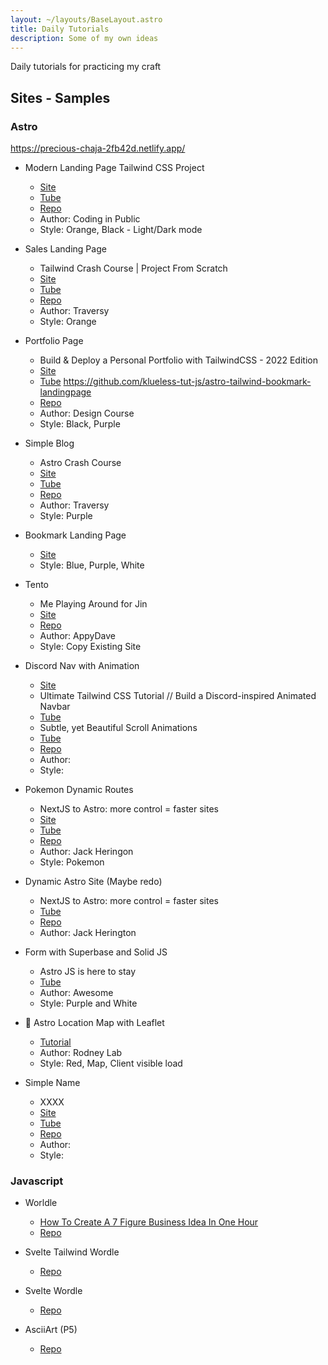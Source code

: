 ```yaml
---
layout: ~/layouts/BaseLayout.astro
title: Daily Tutorials
description: Some of my own ideas
---
```


Daily tutorials for practicing my craft

## Sites - Samples

### Astro

https://precious-chaja-2fb42d.netlify.app/
- Modern Landing Page Tailwind CSS Project
  - [Site](https://precious-chaja-2fb42d.netlify.app/)
  - [Tube](https://www.youtube.com/watch?v=xpGNcQDmV2A)
  - [Repo](https://github.com/klueless-tut-js/astro-tailwind-modern-landingpage)
  - Author: Coding in Public
  - Style: Orange, Black - Light/Dark mode

- Sales Landing Page 
  - Tailwind Crash Course | Project From Scratch
  - [Site](https://jazzy-bublanina-2c7998.netlify.app/)
  - [Tube](https://www.youtube.com/watch?v=dFgzHOX84xQ)
  - [Repo](https://github.com/klueless-tut-js/astro-traversy-tailwind-site)
  - Author: Traversy
  - Style: Orange
- Portfolio Page 
  - Build & Deploy a Personal Portfolio with TailwindCSS - 2022 Edition
  - [Site](https://benevolent-piroshki-de934e.netlify.app/)
  - [Tube](https://www.youtube.com/watch?v=Vp6GC3jKG20)
           https://github.com/klueless-tut-js/astro-tailwind-bookmark-landingpage
  - [Repo](https://github.com/klueless-tut-js/astro-tailwind-personal-portfolio)
  - Author: Design Course
  - Style: Black, Purple
- Simple Blog
  - Astro Crash Course
  - [Site](https://wondrous-bubblegum-bf2803.netlify.app/)
  - [Tube](https://www.youtube.com/watch?v=Oi9z5gfIHJs)
  - [Repo](https://github.com/klueless-tut-js/astro-traversy)
  - Author: Traversy
  - Style: Purple
- Bookmark Landing Page
  - [Site](https://comfy-panda-dbf53e.netlify.app/)
  - Style: Blue, Purple, White
- Tento
  - Me Playing Around for Jin
  - [Site](https://stirring-tartufo-054156.netlify.app/)
  - [Repo](https://github.com/klueless-tut-js/astro-tailwind-tento)
  - Author: AppyDave
  - Style: Copy Existing Site
- Discord Nav with Animation
  - [Site](https://shimmering-cranachan-f68fc5.netlify.app/)
  - Ultimate Tailwind CSS Tutorial // Build a Discord-inspired Animated Navbar
  - [Tube](https://www.youtube.com/watch?v=pfaSUYaSgRo&t=633s)
  - Subtle, yet Beautiful Scroll Animations
  - [Tube](https://www.youtube.com/watch?v=T33NN_pPeNI)
  - [Repo](https://github.com/klueless-tut-js/astro-tailwind-discord-navbar)
  - Author: 
  - Style: 
- Pokemon Dynamic Routes
  - NextJS to Astro: more control = faster sites
  - [Site](https://symphonious-gumption-74a524.netlify.app/)
  - [Tube](https://www.youtube.com/watch?v=PSzCtdM20Fc&t=2123s)
  - [Repo](https://github.com/klueless-tut-js/astro-pokemon)
  - Author: Jack Heringon
  - Style: Pokemon
- Dynamic Astro Site (Maybe redo)
  - NextJS to Astro: more control = faster sites
  - [Tube](https://www.youtube.com/watch?v=PSzCtdM20Fc)
  - [Repo]()
  - Author: Jack Herington
- Form with Superbase and Solid JS
  - Astro JS is here to stay
  - [Tube](https://www.youtube.com/watch?v=npmalb821gc)
  - Author: Awesome
  - Style: Purple and White
- 🚀 Astro Location Map with Leaflet
  - [Tutorial](https://dev.to/askrodney/astro-js-location-map-using-leaflet-svelte-4g7g)
  - Author: Rodney Lab
  - Style: Red, Map, Client visible load
- Simple Name
  - XXXX
  - [Site]()
  - [Tube]()
  - [Repo]()
  - Author: 
  - Style: 





### Javascript

- Worldle
  - [How To Create A 7 Figure Business Idea In One Hour](https://www.youtube.com/watch?v=Wak7iN4JZzU)
  - [Repo](https://github.com/klueless-tut-js/wordle)
- Svelte Tailwind Wordle
  - [Repo](https://github.com/klueless-tut-js/swordle)
- Svelte Wordle
  - [Repo](https://github.com/klueless-tut-js/swordle_svelte)

- AsciiArt (P5)
  - [Repo](https://github.com/klueless-tut-js/p5_ascii_art)
